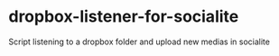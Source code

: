 # dropbox-listener-for-socialite
Script listening to a dropbox folder and upload new medias in socialite

